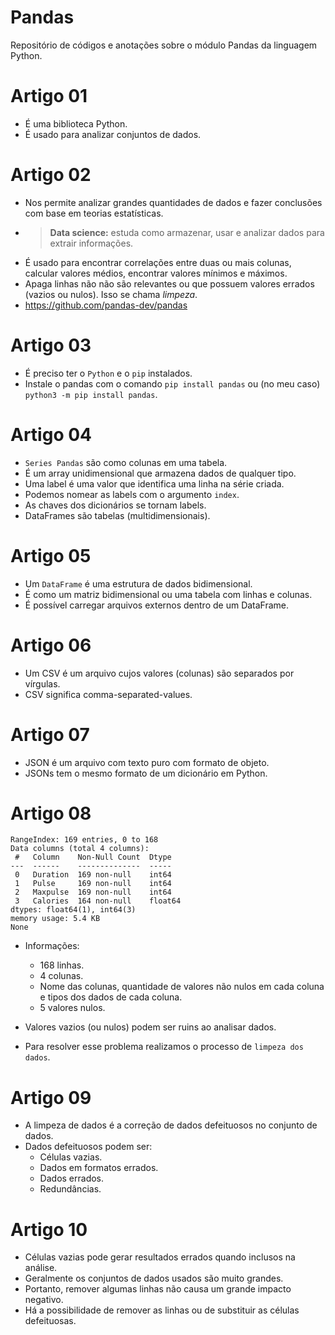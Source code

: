 # Pandas
Repositório de códigos e anotações sobre o módulo Pandas da linguagem Python.

# Artigo 01
- É uma biblioteca Python.
- É usado para analizar conjuntos de dados.

# Artigo 02
- Nos permite analizar grandes quantidades de dados e fazer conclusões com base em teorias estatísticas.
- > **Data science:** estuda como armazenar, usar e analizar dados para extrair informações.
- É usado para encontrar correlações entre duas ou mais colunas, calcular valores médios, encontrar valores mínimos e máximos.
- Apaga linhas não não são relevantes ou que possuem valores errados (vazios ou nulos). Isso se chama *limpeza*.
- https://github.com/pandas-dev/pandas

# Artigo 03
- É preciso ter o `Python` e o `pip` instalados.
- Instale o pandas com o comando `pip install pandas` ou (no meu caso) `python3 -m pip install pandas`.

# Artigo 04
- `Series Pandas` são como colunas em uma tabela.
- É um array unidimensional que armazena dados de qualquer tipo.
- Uma label é uma valor que identifica uma linha na série criada.
- Podemos nomear as labels com o argumento `index`.
- As chaves dos dicionários se tornam labels.
- DataFrames são tabelas (multidimensionais).

# Artigo 05
- Um `DataFrame` é uma estrutura de dados bidimensional.
- É como um matriz bidimensional ou uma tabela com linhas e colunas.
- É possível carregar arquivos externos dentro de um DataFrame.

# Artigo 06
- Um CSV é um arquivo cujos valores (colunas) são separados por vírgulas.
- CSV significa comma-separated-values.

# Artigo 07
- JSON é um arquivo com texto puro com formato de objeto.
- JSONs tem o mesmo formato de um dicionário em Python.

# Artigo 08
```shell
RangeIndex: 169 entries, 0 to 168
Data columns (total 4 columns):
 #   Column    Non-Null Count  Dtype
---  ------    --------------  -----
 0   Duration  169 non-null    int64
 1   Pulse     169 non-null    int64
 2   Maxpulse  169 non-null    int64   
 3   Calories  164 non-null    float64
dtypes: float64(1), int64(3)
memory usage: 5.4 KB
None
```
- Informações:
    - 168 linhas.
    - 4 colunas.
    - Nome das colunas, quantidade de valores não nulos em cada coluna e tipos dos dados de cada coluna.
    - 5 valores nulos.

- Valores vazios (ou nulos) podem ser ruins ao analisar dados.
- Para resolver esse problema realizamos o processo de `limpeza dos dados`.

# Artigo 09
- A limpeza de dados é a correção de dados defeituosos no conjunto de dados.
- Dados defeituosos podem ser:
    - Células vazias.
    - Dados em formatos errados.
    - Dados errados.
    - Redundâncias.

# Artigo 10
- Células vazias pode gerar resultados errados quando inclusos na análise.
- Geralmente os conjuntos de dados usados são muito grandes.
- Portanto, remover algumas linhas não causa um grande impacto negativo.
- Há a possibilidade de remover as linhas ou de substituir as células defeituosas.

